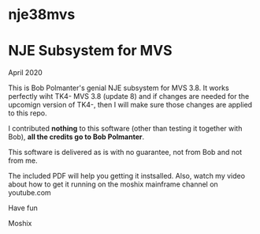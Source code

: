 # nje38mvs
NJE Subsystem for MVS
======================

April 2020

This is Bob Polmanter's genial NJE subsystem for MVS 3.8. It works perfectly wiht TK4- MVS 3.8 (update 8) and if changes are needed
for the upcomign version of TK4-, then I will make sure those changes are applied to this repo. 

I contributed **nothing** to this software (other than testing it together with Bob), **all the credits go to Bob Polmanter**. 

This software is delivered as is with no guarantee, not from Bob and not from me. 

The included PDF will help you getting it instsalled. Also, watch my video about how to get it running on the moshix mainframe channel on youtube.com

Have fun

Moshix
